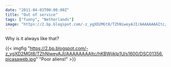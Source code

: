 ```yaml
---
date: "2011-04-03T00:00:00Z"
title: "Out of service"
tags: ["funny", "Netherlands"]
image: "https://2.bp.blogspot.com/-z_ygXD2MGt8/TZhNiweyAJI/AAAAAAAAItc/hKBWjiklp1U/s1600/DSC01356.picasaweb.jpg"
---
```


Why is it always like that?

{{< imgfig "https://2.bp.blogspot.com/-z_ygXD2MGt8/TZhNiweyAJI/AAAAAAAAItc/hKBWjiklp1U/s1600/DSC01356.picasaweb.jpg" "Poor aliens!" >}}
